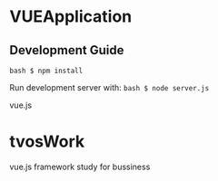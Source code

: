 # VUEApplication

## Development Guide

`` bash
    $ npm install
``   

Run development server with:
`` bash
$ node server.js
``    

 vue.js

# tvosWork
vue.js framework study for bussiness

